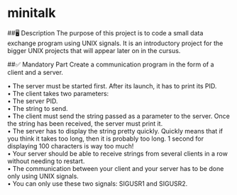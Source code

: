 # minitalk

##🖥️ Description
The purpose of this project is to code a small data exchange program using UNIX signals. It is an introductory project for the bigger UNIX projects that will appear later on in the cursus. <br/>

##✅ Mandatory Part
Create a communication program in the form of a client and a server. <br/>

• The server must be started first. After its launch, it has to print its PID. <br/>
• The client takes two parameters: <br/>
• The server PID. <br/>
• The string to send. <br/>
• The client must send the string passed as a parameter to the server. Once the string has been received, the server must print it. <br/>
• The server has to display the string pretty quickly. Quickly means that if you think it takes too long, then it is probably too long. 1 second for displaying 100 characters is way too much! <br/>
• Your server should be able to receive strings from several clients in a row without needing to restart. <br/>
• The communication between your client and your server has to be done only using UNIX signals. <br/>
• You can only use these two signals: SIGUSR1 and SIGUSR2. <br/>
